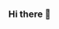 ### Hi there 👋

<!--
**aziirehman/aziirehman** is a ✨ _special_ ✨ repository because its `README.md` (this file) appears on your GitHub profile.


- 🔭 I’m currently working on cyber security threat detection,,Data Analytics dashboards using Microsoft power Bi,building calculator desktop app using c# application and web app using wordpress
- 🌱 I’m currently learning Cyber security and software engineering skills from university of central lancashire
- 👯 I’m looking to collaborate on c# programming projects,hacking,findinding vulnerbities in codes,Data analytics and Data analysis
- 🤔 I’m looking for help with excel my career in cyber security 
- 💬 Ask me about cyber security,data analytics
- 📫 git hub
- 😄 Pronouns: He
- ⚡ Fun fact: like travelling and explore new places
-->
